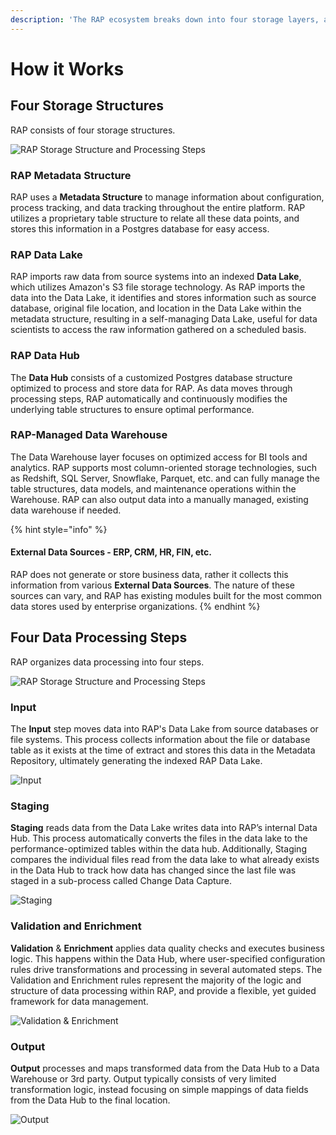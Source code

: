 ```yaml
---
description: 'The RAP ecosystem breaks down into four storage layers, and four processes'
---
```


# How it Works

## Four Storage Structures

RAP consists of four storage structures.

![RAP Storage Structure and Processing Steps](../../.gitbook/assets/image%20%28142%29.png)

### RAP Metadata Structure

RAP uses a **Metadata Structure** to manage information about configuration, process tracking, and data tracking throughout the entire platform. RAP utilizes a proprietary table structure to relate all these data points, and stores this information in a Postgres database for easy access.

### RAP Data Lake

RAP imports raw data from source systems into an indexed **Data Lake**, which utilizes Amazon's S3 file storage technology. As RAP imports the data into the Data Lake, it identifies and stores information such as source database, original file location, and location in the Data Lake within the metadata structure, resulting in a self-managing Data Lake, useful for data scientists to access the raw information gathered on a scheduled basis.

### RAP Data Hub

The **Data Hub** consists of a customized Postgres database structure optimized to process and store data for RAP. As data moves through processing steps, RAP automatically and continuously modifies the underlying table structures to ensure optimal performance.

### RAP-Managed Data Warehouse

The Data Warehouse layer focuses on optimized access for BI tools and analytics. RAP supports most column-oriented storage technologies, such as Redshift, SQL Server, Snowflake, Parquet, etc. and can fully manage the table structures, data models, and maintenance operations within the Warehouse. RAP can also output data into a manually managed, existing data warehouse if needed.

{% hint style="info" %}
#### External Data Sources - ERP, CRM, HR, FIN, etc.

RAP does not generate or store business data, rather it collects this information from various **External Data Sources**. The nature of these sources can vary, and RAP has existing modules built for the most common data stores used by enterprise organizations.
{% endhint %}

## Four Data Processing Steps

RAP organizes data processing into four steps.

![RAP Storage Structure and Processing Steps](../../.gitbook/assets/image%20%28142%29.png)

### Input

The **Input** step moves data into RAP's Data Lake from source databases or file systems. This process collects information about the file or database table as it exists at the time of extract and stores this data in the Metadata Repository, ultimately generating the indexed RAP Data Lake.

![Input](../../.gitbook/assets/image%20%28119%29.png)

### **Staging**

**Staging** reads data from the Data Lake writes data into RAP’s internal Data Hub. This process automatically converts the files in the data lake to the performance-optimized tables within the data hub. Additionally, Staging compares the individual files read from the data lake to what already exists in the Data Hub to track how data has changed since the last file was staged in a sub-process called Change Data Capture.

![Staging](../../.gitbook/assets/image%20%28122%29.png)

### **Validation and Enrichment**

**Validation** & **Enrichment** applies data quality checks and executes business logic. This happens within the Data Hub, where user-specified configuration rules drive transformations and processing in several automated steps. The Validation and Enrichment rules represent the majority of the logic and structure of data processing within RAP, and provide a flexible, yet guided framework for data management.

![Validation &amp; Enrichment](../../.gitbook/assets/image%20%28106%29.png)

### **Output**

**Output** processes and maps transformed data from the Data Hub to a Data Warehouse or 3rd party. Output typically consists of very limited transformation logic, instead focusing on simple mappings of data fields from the Data Hub to the final location. 

![Output](../../.gitbook/assets/image%20%2878%29.png)

